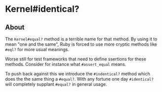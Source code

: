 # Kernel#identical?

## About

The `Kernel#equal?` method is a terrible name for that method.
By using it to mean "one and the same", Ruby is forced to use 
more cryptic methods like `#eql?` for more usual meanings.

Worse still for test frameworks that need to define ssertions
for these methods. Consider for instance what `#assert_equal` 
means.

To push back against this we introduce the `#indentical?` method
which does the the same thing a `#equal?`. With any fortune 
one day `#identical?` will completely supplant `#equal?` in
general usage.

